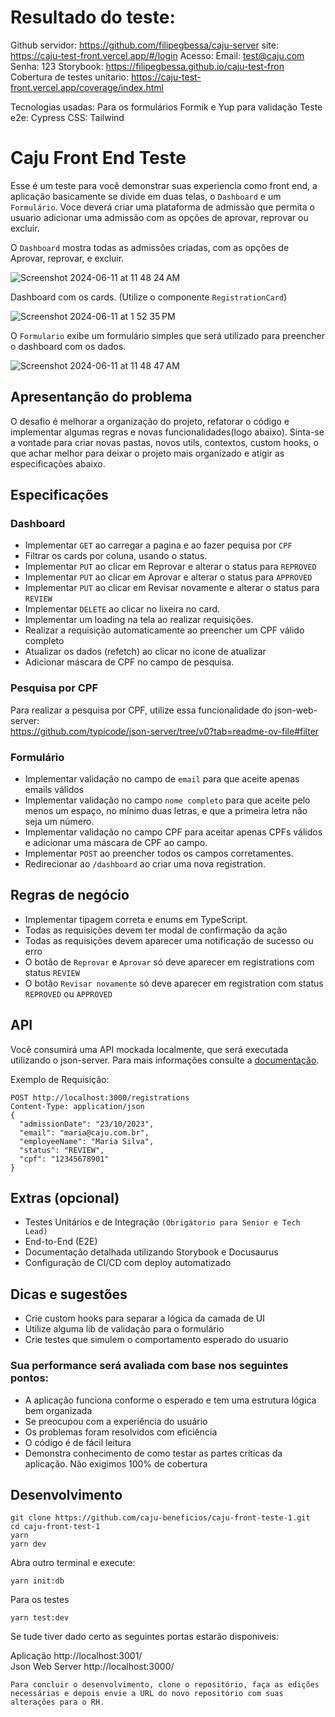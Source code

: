 # Resultado do teste:
Github servidor: https://github.com/filipegbessa/caju-server
site: https://caju-test-front.vercel.app/#/login
Acesso:
Email: test@caju.com
Senha: 123
Storybook: https://filipegbessa.github.io/caju-test-fron
Cobertura de testes unitario: https://caju-test-front.vercel.app/coverage/index.html

Tecnologias usadas:
Para os formulários Formik e Yup para validação
Teste e2e: Cypress
CSS: Tailwind


# Caju Front End Teste

Esse é um teste para você demonstrar suas experiencia como front end, a aplicação basicamente se divide em duas telas, o `Dashboard` e um `Formulário`.
Voce deverá criar uma plataforma de admissão que permita o usuario adicionar uma admissão com as opções de aprovar, reprovar ou excluir.

O `Dashboard` mostra todas as admissões criadas, com as opções de Aprovar, reprovar, e excluir.

![Screenshot 2024-06-11 at 11 48 24 AM](https://github.com/caju-beneficios/caju-front-teste-1/assets/31169925/fedeff5c-a0d3-4df1-aebd-1f2d25c56a48)

Dashboard com os cards. (Utilize o componente `RegistrationCard`)

![Screenshot 2024-06-11 at 1 52 35 PM](https://github.com/caju-beneficios/caju-front-teste-1/assets/31169925/3b002341-454b-4b24-82cb-6390656b56cc)

O `Formulario` exibe um formulário simples que será utilizado para preencher o dashboard com os dados.

![Screenshot 2024-06-11 at 11 48 47 AM](https://github.com/caju-beneficios/caju-front-teste-1/assets/31169925/bbbb211c-165f-40e5-b2af-61adafd61398)

## Apresentanção do problema

O desafio é melhorar a organização do projeto, refatorar o código e implementar algumas regras e novas funcionalidades(logo abaixo).
Sinta-se a vontade para criar novas pastas, novos utils, contextos, custom hooks, o que achar melhor para deixar o projeto mais organizado e atigir as especificações abaixo.

## Especificações

### Dashboard

- Implementar `GET` ao carregar a pagina e ao fazer pequisa por `CPF`
- Filtrar os cards por coluna, usando o status.
- Implementar `PUT` ao clicar em Reprovar e alterar o status para `REPROVED`
- Implementar `PUT` ao clicar em Aprovar e alterar o status para `APPROVED`
- Implementar `PUT` ao clicar em Revisar novamente e alterar o status para `REVIEW`
- Implementar `DELETE` ao clicar no lixeira no card.
- Implementar um loading na tela ao realizar requisições.
- Realizar a requisição automaticamente ao preencher um CPF válido completo
- Atualizar os dados (refetch) ao clicar no icone de atualizar
- Adicionar máscara de CPF no campo de pesquisa.

### Pesquisa por CPF

Para realizar a pesquisa por CPF, utilize essa funcionalidade do json-web-server:
<br/>
https://github.com/typicode/json-server/tree/v0?tab=readme-ov-file#filter

### Formulário

- Implementar validação no campo de `email` para que aceite apenas emails válidos
- Implementar validação no campo `nome completo` para que aceite pelo menos um espaço, no mínimo duas letras, e que a primeira letra não seja um número.
- Implementar validação no campo CPF para aceitar apenas CPFs válidos e adicionar uma máscara de CPF ao campo.
- Implementar `POST` ao preencher todos os campos corretamentes.
- Redirecionar ao `/dashboard` ao criar uma nova registration.

## Regras de negócio

- Implementar tipagem correta e enums em TypeScript.
- Todas as requisições devem ter modal de confirmação da ação
- Todas as requisições devem aparecer uma notificação de sucesso ou erro
- O botão de `Reprovar` e `Aprovar` só deve aparecer em registrations com status `REVIEW`
- O botão `Revisar novamente` só deve aparecer em registration com status `REPROVED` ou `APPROVED`

## API

Você consumirá uma API mockada localmente, que será executada utilizando o json-server. Para mais informações consulte a [documentação](https://github.com/typicode/json-server/).

Exemplo de Requisição:

```
POST http://localhost:3000/registrations
Content-Type: application/json
{
  "admissionDate": "23/10/2023",
  "email": "maria@caju.com.br",
  "employeeName": "Maria Silva",
  "status": "REVIEW",
  "cpf": "12345678901"
}
```

## Extras (opcional)

- Testes Unitários e de Integração `(Obrigátorio para Senior e Tech Lead)`
- End-to-End (E2E)
- Documentação detalhada utilizando Storybook e Docusaurus
- Configuração de CI/CD com deploy automatizado

## Dicas e sugestões

- Crie custom hooks para separar a lógica da camada de UI
- Utilize alguma lib de validação para o formulário
- Crie testes que simulem o comportamento esperado do usuario

### Sua performance será avaliada com base nos seguintes pontos:

- A aplicação funciona conforme o esperado e tem uma estrutura lógica bem organizada
- Se preocupou com a experiência do usuário
- Os problemas foram resolvidos com eficiência
- O código é de fácil leitura
- Demonstra conhecimento de como testar as partes críticas da aplicação. Não exigimos 100% de cobertura

## Desenvolvimento

```shell
git clone https://github.com/caju-beneficios/caju-front-teste-1.git
cd caju-front-test-1
yarn
yarn dev
```

Abra outro terminal e execute:

```shell
yarn init:db
```

Para os testes

```shell
yarn test:dev
```

Se tude tiver dado certo as seguintes portas estarão disponiveis:
<br/>

Aplicação http://localhost:3001/
<br/>
Json Web Server http://localhost:3000/

`Para concluir o desenvolvimento, clone o repositório, faça as edições necessárias e depois envie a URL do novo repositório com suas alterações para o RH.`

